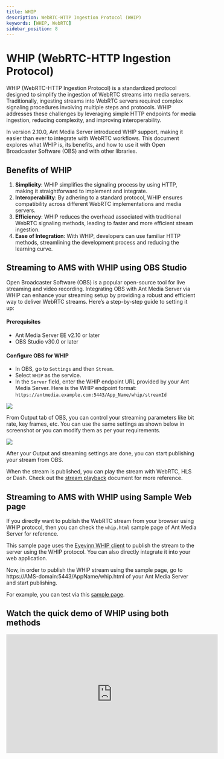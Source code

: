 ```yaml
---
title: WHIP
description: WebRTC-HTTP Ingestion Protocol (WHIP)
keywords: [WHIP, WebRTC]
sidebar_position: 8
---
```


# WHIP (WebRTC-HTTP Ingestion Protocol)

WHIP (WebRTC-HTTP Ingestion Protocol) is a standardized protocol designed to simplify the ingestion of WebRTC streams into media servers. Traditionally, ingesting streams into WebRTC servers required complex signaling procedures involving multiple steps and protocols. WHIP addresses these challenges by leveraging simple HTTP endpoints for media ingestion, reducing complexity, and improving interoperability.

In version 2.10.0, Ant Media Server introduced WHIP support, making it easier than ever to integrate with WebRTC workflows. This document explores what WHIP is, its benefits, and how to use it with Open Broadcaster Software (OBS) and with other libraries.

## Benefits of WHIP

1.  **Simplicity**: WHIP simplifies the signaling process by using HTTP, making it straightforward to implement and integrate.
2.  **Interoperability**: By adhering to a standard protocol, WHIP ensures compatibility across different WebRTC implementations and media servers.
3.  **Efficiency**: WHIP reduces the overhead associated with traditional WebRTC signaling methods, leading to faster and more efficient stream ingestion.
4.  **Ease of Integration**: With WHIP, developers can use familiar HTTP methods, streamlining the development process and reducing the learning curve.

## Streaming to AMS with WHIP using OBS Studio 

Open Broadcaster Software (OBS) is a popular open-source tool for live streaming and video recording. Integrating OBS with Ant Media Server via WHIP can enhance your streaming setup by providing a robust and efficient way to deliver WebRTC streams. Here’s a step-by-step guide to setting it up:

#### Prerequisites

- Ant Media Server EE v2.10 or later
- OBS Studio v30.0 or later

#### Configure OBS for WHIP

- In OBS, go to  `Settings`  and then  `Stream`.
- Select `WHIP` as the service.
- In the  `Server`  field, enter the WHIP endpoint URL provided by your Ant Media Server. Here is the WHIP endpoint format: 
`https://antmedia.example.com:5443/App_Name/whip/streamId`

 ![](@site/static/img/publish-live-stream/whip/whip-settings.png)

From Output tab of OBS, you can control your streaming parameters like bit rate, key frames, etc. You can use the same settings as shown below in screenshot or you can modify them as per your requirements.

![](@site/static/img/obs-rtmp-image/OBS-Output.png)

After your Output and streaming settings are done, you can start publishing your stream from OBS.

When the stream is published, you can play the stream with WebRTC, HLS or Dash. Check out the [stream playback](https://antmedia.io/docs/category/playing-live-streams/) document for more reference.


## Streaming to AMS with WHIP using Sample Web page

If you directly want to publish the WebRTC stream from your browser using WHIP protocol, then you can check the `whip.html` sample page of Ant Media Server for reference. 

This sample page uses the [Eyevinn WHIP client](https://www.npmjs.com/package/@eyevinn/whip-endpoint) to publish the stream to the server using the WHIP protocol. You can also directly integrate it into your web application.

Now, in order to publish the WHIP stream using the sample page, go to https://AMS-domain:5443/AppName/whip.html of your Ant Media Server and start publishing.

For example, you can test via this [sample page](https://test.antmedia.io:5443/WebRTCAppEE/whip.html).


## Watch the quick demo of WHIP using both methods

<iframe width="560" height="315" src="https://www.youtube.com/embed/hw0gs7Dxym4?si=UyJ2sATPyMF-iWWO" title="YouTube video player" frameborder="0" allow="accelerometer; autoplay; clipboard-write; encrypted-media; gyroscope; picture-in-picture; web-share" referrerpolicy="strict-origin-when-cross-origin" allowfullscreen></iframe>
